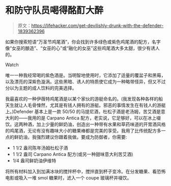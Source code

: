 # 和防守队员喝得酩酊大醉

> 原文：<https://lifehacker.com/get-devilishly-drunk-with-the-defender-1839362396>

如果你搜索短语“万圣节鸡尾酒”，你会找到许多绿色或紫色鸡尾酒的配方，名字像“女巫的酿造”、“女巫的心”或“融化的女巫”这些鸡尾酒大多太甜，很少有诱人的。

Watch

唯一一种我经常喝的紫色酒是。当明智地使用时，它添加了适量的覆盆子和黑莓，以及漂亮的深紫色漩涡。这些黑暗、诱人的特质使它成为一种略带怪异，但又不过分以为主题的成人饮料的完美选择。

我最喜欢的一种伊薇特鸡尾酒是以某个家伙的游艇命名的。(我发现各种各样的船天生就让人毛骨悚然，尤其是有钱人拥有的游艇。邪恶的事情发生在有钱人的游艇上。)Defender 基本上是一款 50/50 的马提尼酒，杜松子酒是老汤姆，苦艾酒是意大利的——我用的是 Carpano Antica 配方，老实说，它足够好，可以在冰上啜饮。这两种酒，加上少量的鲜奶油，创造出一种带有水果和草药味道的开胃酒风格的鸡尾酒，无论有没有趣味大小的糖果棒都是完美的享受。我用了比传统配方多一点的鲜奶油，我强烈建议你跟着我做。要成为防御者，你需要:

*   1 1/2 盎司陈年汤姆杜松子酒
*   1 1/2 盎司 Carpano Antica 配方(或另一种甜味意大利苦艾酒)
*   1/4 盎司鲜奶油伊维特

将所有材料加入到加满冰块的搅拌杯中，搅拌直到杯子变冷。在分发糖果、看恐怖电影或吸入一堆 smol 糖果时，滤入一个 coupe 玻璃杯并啜饮。